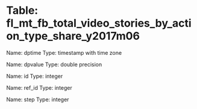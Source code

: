 Table: fl_mt_fb_total_video_stories_by_action_type_share_y2017m06
=================================================================

Name: dptime
Type: timestamp with time zone

Name: dpvalue
Type: double precision

Name: id
Type: integer

Name: ref_id
Type: integer

Name: step
Type: integer

